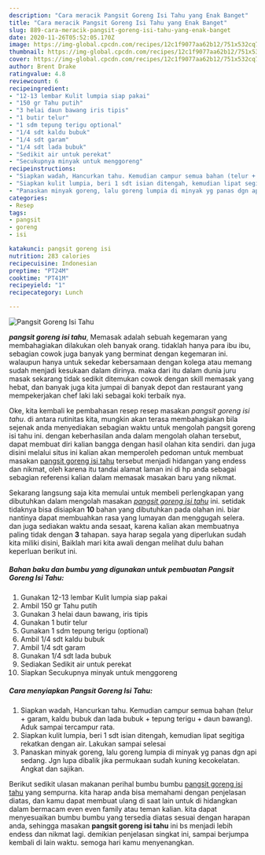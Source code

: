```yaml
---
description: "Cara meracik Pangsit Goreng Isi Tahu yang Enak Banget"
title: "Cara meracik Pangsit Goreng Isi Tahu yang Enak Banget"
slug: 889-cara-meracik-pangsit-goreng-isi-tahu-yang-enak-banget
date: 2020-11-26T05:52:05.170Z
image: https://img-global.cpcdn.com/recipes/12c1f9077aa62b12/751x532cq70/pangsit-goreng-isi-tahu-foto-resep-utama.jpg
thumbnail: https://img-global.cpcdn.com/recipes/12c1f9077aa62b12/751x532cq70/pangsit-goreng-isi-tahu-foto-resep-utama.jpg
cover: https://img-global.cpcdn.com/recipes/12c1f9077aa62b12/751x532cq70/pangsit-goreng-isi-tahu-foto-resep-utama.jpg
author: Brent Drake
ratingvalue: 4.8
reviewcount: 6
recipeingredient:
- "12-13 lembar Kulit lumpia siap pakai"
- "150 gr Tahu putih"
- "3 helai daun bawang iris tipis"
- "1 butir telur"
- "1 sdm tepung terigu optional"
- "1/4 sdt kaldu bubuk"
- "1/4 sdt garam"
- "1/4 sdt lada bubuk"
- "Sedikit air untuk perekat"
- "Secukupnya minyak untuk menggoreng"
recipeinstructions:
- "Siapkan wadah, Hancurkan tahu. Kemudian campur semua bahan (telur + garam, kaldu bubuk dan lada bubuk + tepung terigu + daun bawang). Aduk sampai tercampur rata."
- "Siapkan kulit lumpia, beri 1 sdt isian ditengah, kemudian lipat segitiga rekatkan dengan air. Lakukan sampai selesai"
- "Panaskan minyak goreng, lalu goreng lumpia di minyak yg panas dgn api sedang. Jgn lupa dibalik jika permukaan sudah kuning kecokelatan. Angkat dan sajikan."
categories:
- Resep
tags:
- pangsit
- goreng
- isi

katakunci: pangsit goreng isi 
nutrition: 283 calories
recipecuisine: Indonesian
preptime: "PT24M"
cooktime: "PT41M"
recipeyield: "1"
recipecategory: Lunch

---
```



![Pangsit Goreng Isi Tahu](https://img-global.cpcdn.com/recipes/12c1f9077aa62b12/751x532cq70/pangsit-goreng-isi-tahu-foto-resep-utama.jpg)

<b><i>pangsit goreng isi tahu</i></b>, Memasak adalah sebuah kegemaran yang membahagiakan dilakukan oleh banyak orang. tidaklah hanya para ibu ibu, sebagian cowok juga banyak yang berminat dengan kegemaran ini. walaupun hanya untuk sekedar kebersamaan dengan kolega atau memang sudah menjadi kesukaan dalam dirinya. maka dari itu dalam dunia juru masak sekarang tidak sedikit ditemukan cowok dengan skill memasak yang hebat, dan banyak juga kita jumpai di banyak depot dan restaurant yang mempekerjakan chef laki laki sebagai koki terbaik nya.

Oke, kita kembali ke pembahasan resep resep masakan <i>pangsit goreng isi tahu</i>. di antara rutinitas kita, mungkin akan terasa membahagiakan bila sejenak anda menyediakan sebagian waktu untuk mengolah pangsit goreng isi tahu ini. dengan keberhasilan anda dalam mengolah olahan tersebut, dapat membuat diri kalian bangga dengan hasil olahan kita sendiri. dan juga disini melalui situs ini kalian akan memperoleh pedoman untuk membuat masakan <u>pangsit goreng isi tahu</u> tersebut menjadi hidangan yang endess dan nikmat, oleh karena itu tandai alamat laman ini di hp anda sebagai sebagian referensi kalian dalam memasak masakan baru yang nikmat.




Sekarang langsung saja kita memulai untuk membeli perlengkapan yang dibutuhkan dalam mengolah masakan <u><i>pangsit goreng isi tahu</i></u> ini. setidak tidaknya bisa disiapkan <b>10</b> bahan yang dibutuhkan pada olahan ini. biar nantinya dapat membuahkan rasa yang lumayan dan menggugah selera. dan juga sediakan waktu anda sesaat, karena kalian akan membuatnya paling tidak dengan <b>3</b> tahapan. saya harap segala yang diperlukan sudah kita miliki disini, Baiklah mari kita awali dengan melihat dulu bahan keperluan berikut ini.

<!--inarticleads1-->

##### Bahan baku dan bumbu yang digunakan untuk pembuatan Pangsit Goreng Isi Tahu:

1. Gunakan 12-13 lembar Kulit lumpia siap pakai
1. Ambil 150 gr Tahu putih
1. Gunakan 3 helai daun bawang, iris tipis
1. Gunakan 1 butir telur
1. Gunakan 1 sdm tepung terigu (optional)
1. Ambil 1/4 sdt kaldu bubuk
1. Ambil 1/4 sdt garam
1. Gunakan 1/4 sdt lada bubuk
1. Sediakan Sedikit air untuk perekat
1. Siapkan Secukupnya minyak untuk menggoreng




<!--inarticleads2-->

##### Cara menyiapkan Pangsit Goreng Isi Tahu:

1. Siapkan wadah, Hancurkan tahu. Kemudian campur semua bahan (telur + garam, kaldu bubuk dan lada bubuk + tepung terigu + daun bawang). Aduk sampai tercampur rata.
1. Siapkan kulit lumpia, beri 1 sdt isian ditengah, kemudian lipat segitiga rekatkan dengan air. Lakukan sampai selesai
1. Panaskan minyak goreng, lalu goreng lumpia di minyak yg panas dgn api sedang. Jgn lupa dibalik jika permukaan sudah kuning kecokelatan. Angkat dan sajikan.




Berikut sedikit ulasan makanan perihal bumbu bumbu <u>pangsit goreng isi tahu</u> yang sempurna. kita harap anda bisa memahami dengan penjelasan diatas, dan kamu dapat membuat ulang di saat lain untuk di hidangkan dalam bermacam even even family atau teman kalian. kita dapat menyesuaikan bumbu bumbu yang tersedia diatas sesuai dengan harapan anda, sehingga masakan <b>pangsit goreng isi tahu</b> ini bs menjadi lebih endess dan nikmat lagi. demikian penjelasan singkat ini, sampai berjumpa kembali di lain waktu. semoga hari kamu menyenangkan.
